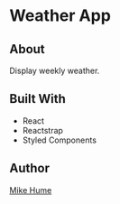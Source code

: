 # Weather App

## About

Display weekly weather.

## Built With

- React
- Reactstrap
- Styled Components

## Author

[Mike Hume](https://michaelahume.com)